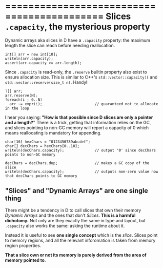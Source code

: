 ===========================================
Slices `.capacity`, the mysterious property
===========================================

Dynamic arrays aka slices in D have a `.capacity` property: the maximum length the slice can reach before needing reallocation.

```
int[] arr = new int[10];
writeln(arr.capacity);
assert(arr.capacity >= arr.length);
```

Since `.capacity` is read-only, the `.reserve` builtin property also exist to ensure allocation size. This is similar to C++'s `std::vector::capacity()` and `std::vector::reserve(size_t n)`. Handy!

```
T[] arr;
arr.reserve(N);
foreach(i ; 0..N)
  arr ~= expr(i);                        // guaranteed not to allocate in the loop
```

I hear you saying: **"How is that possible since D slices are only a pointer and a length?"**
There is a trick, getting that information relies on the GC, and slices pointing to non-GC memory will report a capacity of 0 which means reallocating is mandatory for appending.

```
char[16] hexChars = "0123456789abcdef";
char[] decChars = hexChars[0..10];
writeln(decChars.capacity);              // output '0' since decChars points to non-GC memory

decChars = decChars.dup;                 // makes a GC copy of the slice
writeln(decChars.capacity);              // outputs non-zero value now that decChars points to GC memory
```

## "Slices" and "Dynamic Arrays" are one single thing

There might be a tendency in D to call slices that own their memory _Dynamic Arrays_  and the ones that don't _Slices_. **This is a harmful dichotomy.** Not only are they exactly the same in type and layout, but `.capacity` also works the same: asking the runtime about it.

Instead it is useful to see **one single concept** which is the _slice_. 
Slices point to memory regions, and all the relevant inforomation is taken from memory region properties. 

**That a slice own or not its memory is purely derived from the area of memory pointed to.**

